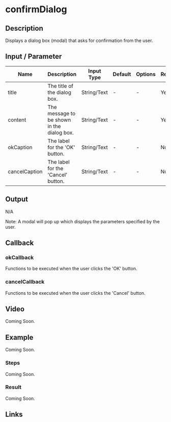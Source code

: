 # confirmDialog

## Description

Displays a dialog box (modal) that asks for confirmation from the user.

## Input / Parameter

| Name | Description | Input Type | Default | Options | Required |
| ------ | ------ | ------ | ------ | ------ | ------ |
| title | The title of the dialog box. | String/Text | - | - | Yes |
| content | The message to be shown in the dialog box. | String/Text | - | - | Yes |
| okCaption | The label for the 'OK' button. | String/Text | - | - | No |
| cancelCaption | The label for the 'Cancel' button. | String/Text | - | - | No |

## Output

N/A

Note: A modal will pop up which displays the parameters specified by the user.

## Callback

### okCallback

Functions to be executed when the user clicks the 'OK' button.

### cancelCallback

Functions to be executed when the user clicks the 'Cancel' button.

## Video

Coming Soon.

<!-- Format: [![Video]({image-path}?raw=true)]({url-link}) -->

## Example

Coming Soon.

<!-- Share a scenario, like a user requirements. -->

### Steps

Coming Soon.

<!-- Show the steps and share some screenshots.

1. .....

Format: ![]({image-path}?raw=true) -->

### Result

Coming Soon.

<!-- Explain the output.

Format: ![]({image-path}?raw=true) -->

## Links